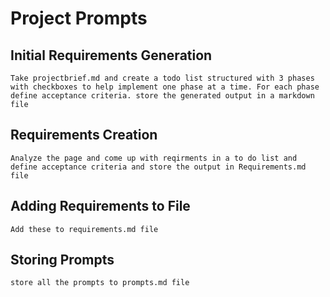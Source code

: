 # Project Prompts

## Initial Requirements Generation
```
Take projectbrief.md and create a todo list structured with 3 phases with checkboxes to help implement one phase at a time. For each phase define acceptance criteria. store the generated output in a markdown file
```

## Requirements Creation
```
Analyze the page and come up with reqirments in a to do list and define acceptance criteria and store the output in Requirements.md file
```

## Adding Requirements to File
```
Add these to requirements.md file
```

## Storing Prompts
```
store all the prompts to prompts.md file
```
